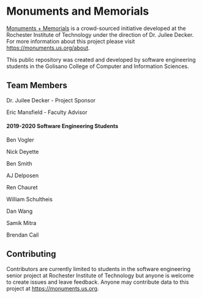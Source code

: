 # Monuments and Memorials

[Monuments + Memorials](https://monuments.us.org/) is a crowd-sourced initiative developed at the Rochester Institute of Technology under the direction of Dr. Juilee Decker. For more information about this project please visit https://monuments.us.org/about.

This public repository was created and developed by software engineering students in the Golisano College of Computer and Information Sciences.

## Team Members

Dr. Juilee Decker - Project Sponsor

Eric Mansfield - Faculty Advisor

#### 2019-2020 Software Engineering Students

Ben Vogler

Nick Deyette

Ben Smith

AJ Delposen

Ren Chauret

William Schultheis

Dan Wang

Samik Mitra

Brendan Cail

## Contributing

Contributors are currently limited to students in the software engineering senior project at Rochester Institute of Technology but anyone is welcome to create issues and leave feedback. Anyone may contribute data to this project at https://monuments.us.org.
